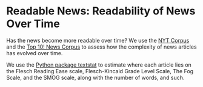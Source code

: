 # Readable News: Readability of News Over Time

Has the news become more readable over time? We use the [NYT Corpus](https://github.com/notnews/nytimes-corpus-extractor) and the [Top 10! News Corpus](https://github.com/notnews/top10) to assess how the complexity of news articles has evolved over time. 

We use the [Python package textstat](https://pypi.org/project/textstat/) to estimate where each article lies on the Flesch Reading Ease scale, Flesch-Kincaid Grade Level Scale, The Fog Scale, and the SMOG scale, along with the number of words, and such.

